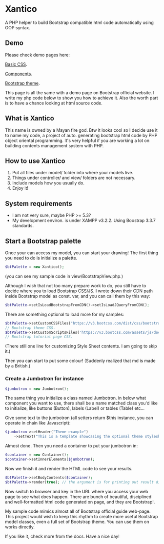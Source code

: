 # Xantico
A PHP helper to build Bootstrap compatible html code automatically using OOP syntax.

## Demo
Please check demo pages here:

[Basic CSS](http://xantico.yhvh.tw/xantico-bt/). 

[Components](http://xantico.yhvh.tw/xantico-bt/index.php?page=components). 

[Bootstrap theme](http://xantico.yhvh.tw/xantico-bt/index.php?page=theme). 

This page is all the same with a demo page on Bootstrap official website. I write my php code below to show you how to achieve it. Also the worth part is to have a chance looking at html source code.

## What is Xantico
This name is owned by a Mayan fire god. Btw it looks cool so I decide use it to name my code, a project of auto. generating bootstrap html code by PHP object oriental programming. It's very helpful if you are working a lot on building contents management system with PHP. 

## How to use Xantico
1. Put all files under model/ folder into where your models live.
2. Things under controller/ and view/ folders are not necessary.
3. Include models how you usually do.
4. Enjoy it!

## System requirements
* I am not very sure, maybe PHP >= 5.3?
* My development environ. is under XAMPP v3.2.2. Using Boostrap 3.3.7 standards.

## Start a Bootstrap palette
Once your can access my model, you can start your drawing! The first thing you need to do is initialize a palette.

```php
$btPalette = new Xantico();
```

(you can see my sample code in view/BootstrapView.php.)

Although I wish that not too many prepare work to do, you still have to decide where you to load Bootstrap CSS/JS. I wrote down their CDN path inside Bootstrap model as const. var, and you can call them by this way:

```php
$btPalette->setIsLoadBootstrapFromCDN()->setIsLoadJQueryFromCDN();
```

There are something optional to load more for my samples:

```php
$btPalette->setCustomCSSFiles("https://v3.bootcss.com/dist/css/bootstrap-theme.min.css");
// Bootstrap theme CSS.
$btPalette->setCustomScriptsFiles('https://v3.bootcss.com/assets/js/docs.min.js');
// Bootstrap tutorial page CSS.
```

(There still one line for customizing Style Sheet contents. I am going to skip it.)

Then you can start to put some colour! (Suddenly realized that md is made by a British.)

### Create a Jumbotron for instance

```php
$jumbotron = new Jumbotron();
```

The same thing you initialize a class named Jumbotron. in below what component you want to use, there shall be a name matched class you'd like to initialize, like buttons (Button), labels (Label) or tables (Table) etc...

Give some text to the jumbotron (all setters return $this instance, you can operate in chain like Javascript):

```php
$jumbotron->setHeader("Theme example")
    ->setText("This is a template showcasing the optional theme stylesheets included in Bootstrap. Use it as a starting point to create something more unique by building on or modifying it.");
```

Almost done. Then you need a container to put your jumbotron in:

```php
$container = new Container();
$container->setInnerElements($jumbotron);
```

Now we finish it and render the HTML code to see your results.

```php
$btPalette->setBodyContents($container);
$btPalette->render(true); // the argument is for printing out result directly.
```

Now switch to browser and key in the URL where you access your web page to see what does happen. There are bunch of beautiful, disciplined and well-formatted html code generated on page, and they are Bootstrap!.

My sample code mimics almost all of Bootstrap official guide web-page. This project would wish to keep this rhythm to create more useful Bootstrap model classes, even a full set of Bootstrap theme. You can use them on works directly. 

If you like it, check more from the docs. Have a nice day!
